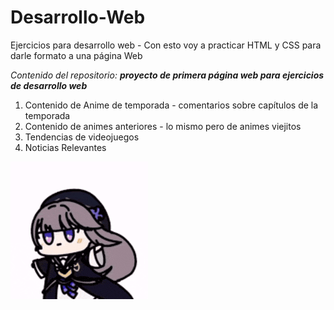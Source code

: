 # Desarrollo-Web

Ejercicios para desarrollo web - Con esto voy a practicar HTML y CSS para darle formato a una página Web

*Contenido del repositorio:* ***proyecto de primera página web para ejercicios de desarrollo web***<p>

1. Contenido de Anime de temporada - comentarios sobre capítulos de la temporada
1. Contenido de animes anteriores - lo mismo pero de animes viejitos
1. Tendencias de videojuegos
1. Noticias Relevantes

![kururin](/img/kururin.gif "Hover text")
